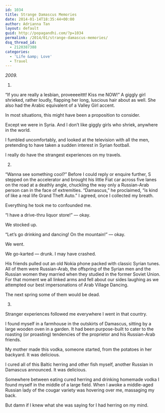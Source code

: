 ```yaml
---
id: 1034
title: Strange Damascus Memories
date: 2014-01-14T18:35:44+00:00
author: Adrianna Tan
layout: default
guid: http://popagandhi.com/?p=1034
permalink: /2014/01/strange-damascus-memories/
dsq_thread_id:
  - 2120387388
categories:
  - 'Life &amp; Love'
  - Travel
---
```

_2009._

1.

&#8220;If you are really a lesbian, proveeeeittt! Kiss me NOW!&#8221; A giggly girl shrieked, rather loudly, flapping her long, luscious hair about as well. She also had the Arabic equivalent of a Valley Girl accent.

In most situations, this might have been a proposition to consider.

Except we were in Syria. And I don&#8217;t like giggly girls who shriek, anywhere in the world.

I fumbled uncomfortably, and looked at the television with all the men, pretending to have taken a sudden interest in Syrian football.

I really do have the strangest experiences on my travels.

2.

&#8220;Wanna see something cool?&#8221; Before I could reply or enquire further, S stepped on the accelerator and brought his little Fiat car across five lanes on the road at a deathly angle, chuckling the way only a Russian-Arab person can in the face of extremities. &#8220;Damascus,&#8221; he proclaimed, &#8220;is kind of like a real life Grand Theft Auto.&#8221; I agreed, once I collected my breath.

Everything he took me to confounded me.

&#8220;I have a drive-thru liquor store!&#8221; &#8212; okay.

We stocked up.

&#8220;Let&#8217;s go drinking and dancing! On the mountain!&#8221; &#8212; okay.

We went.

We go-karted &#8212; drunk. I may have crashed.

His friends pulled out an old Nokia phone packed with classic Syrian tunes. All of them were Russian-Arab, the offspring of the Syrian men and the Russian women they married when they studied in the former Soviet Union. For that moment we all linked arms and fell about our sides laughing as we attempted our best impersonations of Arab Village Dancing.

The next spring some of them would be dead.

3.

Stranger experiences followed me everywhere I went in that country.

I found myself in a farmhouse in the outskirts of Damascus, sitting by a large wooden oven in a garden. It had been purpose-built to cater to the roasting (or proasting) tendencies of the proprietor and his Russian-Arab friends.

My mother made this vodka, someone started, from the potatoes in her backyard. It was delicious.

I cured all of this Baltic herring and other fish myself, another Russian in Damascus announced. It was delicious.

Somewhere between eating cured herring and drinking homemade vodka I found myself in the middle of a large field. When I awoke a middle-aged Russian lady of the cougar variety was hovering over me, massaging my back.

But damn if I knew what she was saying for I had herring on my mind.
